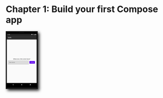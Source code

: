 # Chapter 1: Build your first Compose app

<img style="-webkit-filter: drop-shadow(5px 5px 5px #222); filter: drop-shadow(5px 5px 5px #222)" src="assets/hello.png" width="20%" />